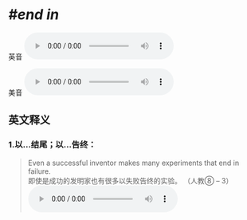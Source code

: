 # ***\#end in*** 
英音
<audio src="./media/end in1_AAC.aac" controls="controls"></audio>

美音
<audio src="./media/end in2_AAC.aac" controls="controls"></audio>



  

英文释义
---
### 1.**以…结尾；以…告终：**  

 > Even a successful inventor makes many experiments that end in failure.   
 > 即使是成功的发明家也有很多以失败告终的实验。  （人教⑧ – 3）  
<audio src="./media/end-17.aac" controls="controls"></audio>


